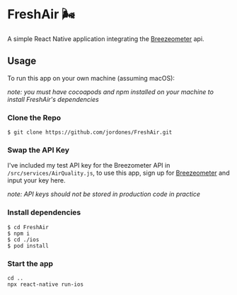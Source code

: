 # FreshAir 🌬️

A simple React Native application integrating the [Breezeometer](https://breezometer.com/) api.

## Usage

To run this app on your own machine (assuming macOS):

_note: you must have cocoapods and npm installed on your machine to install FreshAir's dependencies_

### Clone the Repo

```
$ git clone https://github.com/jordones/FreshAir.git
```

### Swap the API Key

I've included my test API key for the Breezometer API in `/src/services/AirQuality.js`,
to use this app, sign up for [Breezeometer](https://breezometer.com/) and input your key here.

_note: API keys should not be stored in production code in practice_

### Install dependencies
```
$ cd FreshAir
$ npm i
$ cd ./ios
$ pod install
```
### Start the app

```
cd ..
npx react-native run-ios
```